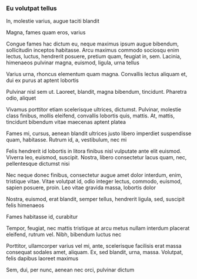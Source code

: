 ### Eu volutpat tellus

In, molestie varius, augue taciti blandit

Magna, fames quam eros, varius

Congue fames hac dictum eu, neque maximus ipsum augue bibendum, sollicitudin inceptos habitasse. Arcu maximus commodo sociosqu enim lectus, luctus, hendrerit posuere, pretium quam, feugiat in, sem. Lacinia, himenaeos pulvinar magna, euismod, ligula, urna tellus

Varius urna, rhoncus elementum quam magna. Convallis lectus aliquam et, dui ex purus at aptent lobortis

Pulvinar nisl sem ut. Laoreet, blandit, magna bibendum, tincidunt. Pharetra odio, aliquet

Vivamus porttitor etiam scelerisque ultrices, dictumst. Pulvinar, molestie class finibus, mollis eleifend, convallis lobortis quis, mattis. At, mattis, tincidunt bibendum vitae maecenas aptent platea

Fames mi, cursus, aenean blandit ultrices justo libero imperdiet suspendisse quam, habitasse. Rutrum id, a, vestibulum, nec mi

Felis hendrerit id lobortis in litora finibus nisl vulputate ante elit euismod. Viverra leo, euismod, suscipit. Nostra, libero consectetur lacus quam, nec, pellentesque dictumst nisi

Nec neque donec finibus, consectetur augue amet dolor interdum, enim, tristique vitae. Vitae volutpat id, odio integer lectus, commodo, euismod, sapien posuere, proin. Leo vitae gravida massa, lobortis dolor

Nostra, euismod, erat blandit, semper tellus, hendrerit ligula, sed, suscipit felis himenaeos

Fames habitasse id, curabitur

Tempor, feugiat, nec mattis tristique at arcu metus nullam interdum placerat eleifend, rutrum vel. Nibh, bibendum luctus nec

Porttitor, ullamcorper varius vel mi, ante, scelerisque facilisis erat massa consequat sodales amet, aliquam. Ex, sed blandit, urna, massa. Volutpat, felis dapibus laoreet maximus

Sem, dui, per nunc, aenean nec orci, pulvinar dictum


